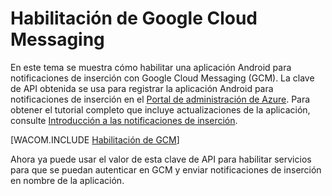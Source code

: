 <properties pageTitle="How to enable Google Cloud Messaging" metaKeywords="" description="Follow this tutorial to create a new service using Azure Mobile Services." metaCanonical="" services="" documentationCenter="Mobile" title="How to create a new mobile service" authors="glenga" solutions="" manager="" editor="" />

<tags ms.service="mobile-services" ms.workload="mobile" ms.tgt_pltfrm="mobile-android" ms.devlang="multiple" ms.topic="article" ms.date="01/01/1900" ms.author="glenga"></tags>

# Habilitación de Google Cloud Messaging

En este tema se muestra cómo habilitar una aplicación Android para notificaciones de inserción con Google Cloud Messaging (GCM). La clave de API obtenida se usa para registrar la aplicación Android para notificaciones de inserción en el [Portal de administración de Azure][Portal de administración de Azure]. Para obtener el tutorial completo que incluye actualizaciones de la aplicación, consulte [Introducción a las notificaciones de inserción][Introducción a las notificaciones de inserción].

[WACOM.INCLUDE [Habilitación de GCM][Habilitación de GCM]]

Ahora ya puede usar el valor de esta clave de API para habilitar servicios para que se puedan autenticar en GCM y enviar notificaciones de inserción en nombre de la aplicación.

<!-- Anchors. --> 
<!-- Images. --> 
<!-- URLs. -->

  [Portal de administración de Azure]: https://manage.windowsazure.com/
  [Introducción a las notificaciones de inserción]: /es-es/documentation/articles/mobile-services-javascript-backend-android-get-started-push/
  [Habilitación de GCM]: ../includes/mobile-services-enable-Google-cloud-messaging.md
